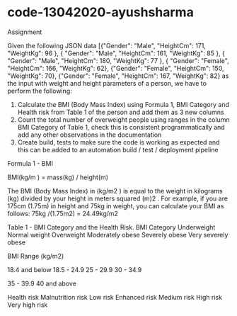 # code-13042020-ayushsharma
Assignment

Given the following JSON data
[{"Gender": "Male", "HeightCm": 171, "WeightKg": 96 }, { "Gender": "Male", "HeightCm": 161, "WeightKg":
85 }, { "Gender": "Male", "HeightCm": 180, "WeightKg": 77 }, { "Gender": "Female", "HeightCm": 166,
"WeightKg": 62}, {"Gender": "Female", "HeightCm": 150, "WeightKg": 70}, {"Gender": "Female",
"HeightCm": 167, "WeightKg": 82} as the input with weight and height parameters of a person,
we have to perform the following:

1) Calculate the BMI (Body Mass Index) using Formula 1, BMI Category and Health
risk from Table 1 of the person and add them as 3 new columns
2) Count the total number of overweight people using ranges in the column BMI
Category of Table 1, check this is consistent programmatically and add any other
observations in the documentation
3) Create build, tests to make sure the code is working as expected and this can be
added to an automation build / test / deployment pipeline

Formula 1 - BMI

BMI(kg/m ) = mass(kg) / height(m)

The BMI (Body Mass Index) in (kg/m2 ) is equal to the weight in kilograms (kg) divided
by your height in meters squared (m)2 . For example, if you are 175cm (1.75m) in height and 75kg in weight, you can calculate your BMI as follows: 75kg /(1.75m2) = 24.49kg/m2

Table 1 - BMI Category and the Health Risk.
BMI Category
Underweight Normal weight Overweight Moderately obese Severely obese Very
severely obese

BMI Range (kg/m2)

18.4 and below 18.5 - 24.9
25 - 29.9
30 - 34.9

35 - 39.9
40 and above

Health risk
Malnutrition risk Low risk Enhanced risk Medium risk High risk
Very high risk
